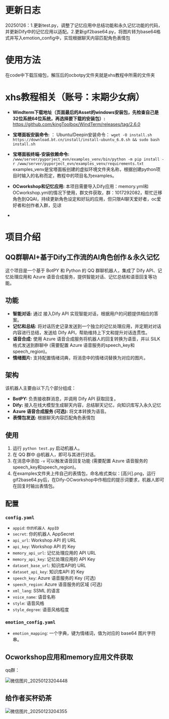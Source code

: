 # 更新日志
20250126：1.更新test.py，调整了记忆应用中总结功能和永久记忆功能的代码，并更新Dify中的记忆应用以适配。2.更新gif2base64.py，将图片转为base64格式并写入emotion_config中，实现根据聊天内容匹配角色表情包

# 使用方法
在code中下载压缩包，解压后的ocbotpy文件夹就是xhs教程中所需的文件夹

# xhs教程相关（账号：末期少女病）
* **Windterm下载地址（页面最后的Asset的windows安装包，先检查自己是32位系统64位系统，再选择要下载的安装包）:** https://github.com/kingToolbox/WindTerm/releases/tag/2.6.0
* **宝塔面板安装命令:** ：
  Ubuntu/Deepin安装命令：
  `wget -O install.sh https://download.bt.cn/install/install-ubuntu_6.0.sh && sudo bash install.sh`
* **宝塔面板终端-安装依赖命令:**
  `/www/server/pyporject_evn/examples_venv/bin/python -m pip install -r /www/server/pyporject_evn/examples_venv/requirements.txt`
  examples_venv是宝塔面板创建的虚拟环境文件夹名称，根据创建python项目时输入的名称而定，教程中的项目名为examples。
* **OCworkshop和记忆应用:** 本项目需要导入Dify应用：memory.yml和OCworkshop.yml的情况下使用，群文件获取，群：1017292082，帮忙迁移角色到QQAI，持续更新角色设定和好玩的应用，但只限AI聊天爱好者，oc爱好者和创作者入群，见谅

* 
# 项目介绍
## QQ群聊AI+基于Dify工作流的AI角色创作＆永久记忆

这个项目是一个基于 BotPY 和 Python 的 QQ 群聊机器人，集成了 Dify API、记忆处理应用和 Azure 语音合成服务，提供智能对话、记忆总结和语音回复等功能。

## 功能

* **智能对话:** 通过 接入Dify API 实现智能对话，根据用户的问题提供相应的答案。
* **记忆和总结:**  将对话历史记录发送到一个独立的记忆处理应用，并定期对对话内容进行总结，发送给 Dify API，帮助维持上下文和提升对话连贯性。
* **语音合成:**  使用 Azure 语音合成服务将机器人的回复转换为语音，并以 SILK 格式发送到群聊中 (需要配置 Azure 语音服务的speech_key和speech_region)。
* **情绪图片:** 支持配置情绪词典，将消息中的情绪词替换为对应的图片。

## 架构

该机器人主要由以下几个部分组成：

* **BotPY:** 负责接收群消息，并调用 Dify API 获取回复。
* **Dify:** 接入在线大模型生成聊天内容，总结聊天记忆，向知识库写入永久记忆
* **Azure 语音合成服务 (可选):** 将文本转换为语音。
* **表情包发送:** 根据聊天内容匹配角色表情包

## 使用

1.  运行 `python test.py` 启动机器人。
2.  在 QQ 群中 @机器人，即可与其进行对话。
3.  在消息中添加 `-v` 可以触发语音回复功能 (需要配置 Azure 语音服务的speech_key和speech_region)。
4.  在examples文件夹上传自己的表情包，命名格式类似：[高兴].png，运行gif2base64.py后，在Dify-OCworkshop中作相应的提示词要求，机器人即可在回复时输出表情包。

## 配置

### `config.yaml`

*   `appid`: `你的机器人 AppID`
*   `secret`: 你的机器人 AppSecret
*   `api_url`: Workshop API 的 URL
*   `api_key`: Workshop API 的 Key
*   `memory_api_url`: 记忆处理应用的 API URL
*   `memory_api_key`: 记忆处理应用的 API Key
*   `dataset_base_url`: 知识库API的 URL
*   `dataset_api_key`: 知识库API 的 Key
*   `speech_key`: Azure 语音服务的 Key (可选)
*   `speech_region`: Azure 语音服务的区域 (可选)
*   `xml_lang`: SSML 的语言
*   `voice_name`:  语音名称
*   `style`:  语音风格
*   `style_degree`: 语音风格程度

### `emotion_config.yaml`

*   `emotion_mapping`:  一个字典，键为情绪词，值为对应的 base64 图片字符串。

## Ocworkshop应用和memory应用文件获取

qq群：

![微信图片_20250123204448](https://github.com/user-attachments/assets/24b3f43b-3fb3-4e3b-bdfa-c8aa800e58ee)

## 给作者买杯奶茶

![微信图片_20250123204355](https://github.com/user-attachments/assets/090ede99-669a-4ab4-9e60-5deaf4a95569)
